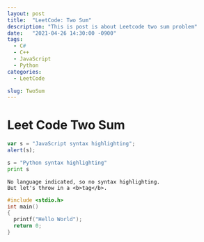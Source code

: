 ```yaml
---
layout: post
title:  "LeetCode: Two Sum"
description: "This is post is about Leetcode two sum problem"
date:   "2021-04-26 14:30:00 -0900"
tags:
  - C#
  - C++ 
  - JavaScript
  - Python
categories:
  - LeetCode

slug: TwoSum
---
```


# Leet Code Two Sum


```javascript
var s = "JavaScript syntax highlighting";
alert(s);
```
 
```python
s = "Python syntax highlighting"
print s
```
 
```
No language indicated, so no syntax highlighting. 
But let's throw in a <b>tag</b>.
```

```c
#include <stdio.h>
int main()
{
  printf("Hello World");
  return 0;
}
```
